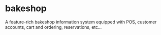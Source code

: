 # bakeshop
 A feature-rich bakeshop information system equipped with POS, customer accounts, cart and ordering, reservations, etc...
